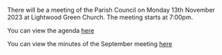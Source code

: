<!--
.. title: Parish Council Meeting Monday 13th November 2023.
.. slug: 2023-11-10-meeting
.. date: 2023-11-10 02:49:30 UTC
.. tags: parishcouncil
.. category:
.. link:
.. description:
.. type: text
-->

There will be a meeting of the Parish Council on Monday 13th November 2023 at Lightwood Green Church. The meeting starts at 7:00pm.

You can view the agenda [here](https://drive.google.com/file/d/1KXucWTFU7-vfbqQwPqbgyMAorEoLUkrb/view?usp=drive_link)

You can view the minutes of the September meeting [here](https://drive.google.com/file/d/1ELOFg0A046Tmq7-CvUkyGxEU-J5rAWtg/view?usp=drive_link)
